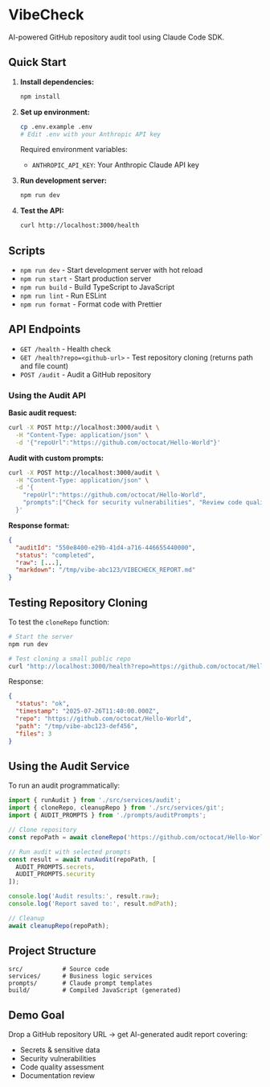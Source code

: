 # VibeCheck

AI-powered GitHub repository audit tool using Claude Code SDK.

## Quick Start

1. **Install dependencies:**
   ```bash
   npm install
   ```

2. **Set up environment:**
   ```bash
   cp .env.example .env
   # Edit .env with your Anthropic API key
   ```
   
   Required environment variables:
   - `ANTHROPIC_API_KEY`: Your Anthropic Claude API key

3. **Run development server:**
   ```bash
   npm run dev
   ```

4. **Test the API:**
   ```bash
   curl http://localhost:3000/health
   ```

## Scripts

- `npm run dev` - Start development server with hot reload
- `npm run start` - Start production server
- `npm run build` - Build TypeScript to JavaScript
- `npm run lint` - Run ESLint
- `npm run format` - Format code with Prettier

## API Endpoints

- `GET /health` - Health check
- `GET /health?repo=<github-url>` - Test repository cloning (returns path and file count)
- `POST /audit` - Audit a GitHub repository

### Using the Audit API

**Basic audit request:**
```bash
curl -X POST http://localhost:3000/audit \
  -H "Content-Type: application/json" \
  -d '{"repoUrl":"https://github.com/octocat/Hello-World"}'
```

**Audit with custom prompts:**
```bash
curl -X POST http://localhost:3000/audit \
  -H "Content-Type: application/json" \
  -d '{
    "repoUrl":"https://github.com/octocat/Hello-World",
    "prompts":["Check for security vulnerabilities", "Review code quality"]
  }'
```

**Response format:**
```json
{
  "auditId": "550e8400-e29b-41d4-a716-446655440000",
  "status": "completed",
  "raw": [...],
  "markdown": "/tmp/vibe-abc123/VIBECHECK_REPORT.md"
}
```

## Testing Repository Cloning

To test the `cloneRepo` function:

```bash
# Start the server
npm run dev

# Test cloning a small public repo
curl "http://localhost:3000/health?repo=https://github.com/octocat/Hello-World"
```

Response:
```json
{
  "status": "ok",
  "timestamp": "2025-07-26T11:40:00.000Z",
  "repo": "https://github.com/octocat/Hello-World",
  "path": "/tmp/vibe-abc123-def456",
  "files": 3
}
```

## Using the Audit Service

To run an audit programmatically:

```typescript
import { runAudit } from './src/services/audit';
import { cloneRepo, cleanupRepo } from './src/services/git';
import { AUDIT_PROMPTS } from './prompts/auditPrompts';

// Clone repository
const repoPath = await cloneRepo('https://github.com/octocat/Hello-World');

// Run audit with selected prompts
const result = await runAudit(repoPath, [
  AUDIT_PROMPTS.secrets,
  AUDIT_PROMPTS.security
]);

console.log('Audit results:', result.raw);
console.log('Report saved to:', result.mdPath);

// Cleanup
await cleanupRepo(repoPath);
```

## Project Structure

```
src/           # Source code
services/      # Business logic services
prompts/       # Claude prompt templates
build/         # Compiled JavaScript (generated)
```

## Demo Goal

Drop a GitHub repository URL → get AI-generated audit report covering:
- Secrets & sensitive data
- Security vulnerabilities  
- Code quality assessment
- Documentation review
